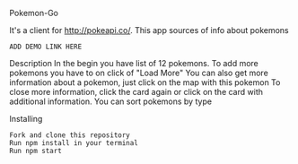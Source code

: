 Pokemon-Go

It's a client for http://pokeapi.co/. This app sources of info about  pokemons

    ADD DEMO LINK HERE

Description
In the begin you have list of 12 pokemons.
To add more pokemons you have to on click of "Load More"
You can also get more information about a pokemon, just click on the map with this pokemon
To close more information, click the card again or click on the card with additional information.
You can sort pokemons by type 

Installing

    Fork and clone this repository
    Run npm install in your terminal
    Run npm start

